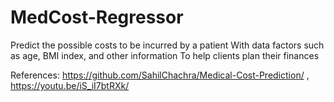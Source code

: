 # MedCost-Regressor
Predict the possible costs to be incurred by a patient With data factors such as age, BMI index, and other information To help clients plan their finances

References: https://github.com/SahilChachra/Medical-Cost-Prediction/ , https://youtu.be/iS_iI7btRXk/
